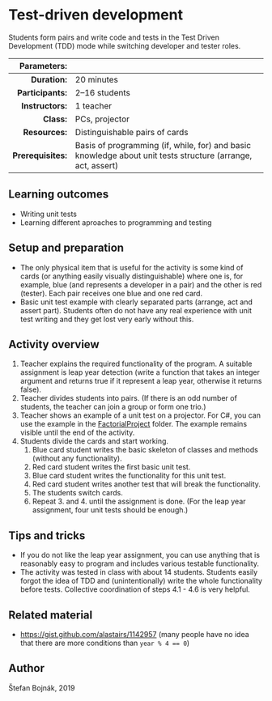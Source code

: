 # Test-driven development

Students form pairs and write code and tests in the Test Driven Development (TDD) mode while switching developer and tester roles.

| Parameters:        |                   |
| -----------------: | :---------------- |
| **Duration:**      | 20 minutes        |
| **Participants:**  | 2–16 students     |
| **Instructors:**   | 1 teacher         |
| **Class:**         | PCs, projector    |
| **Resources:**     | Distinguishable pairs of cards |
| **Prerequisites:** | Basis of programming (if, while, for) and basic knowledge about unit tests structure (arrange, act, assert) |

## Learning outcomes

* Writing unit tests
* Learning different aproaches to programming and testing

## Setup and preparation

* The only physical item that is useful for the activity is some kind of cards (or anything easily visually distinguishable) where one is, for example, blue (and represents a developer in a pair) and the other is red (tester). Each pair receives one blue and one red card.
* Basic unit test example with clearly separated parts (arrange, act and assert part). Students often do not have any real experience with unit test writing and they get lost very early without this.

## Activity overview

1. Teacher explains the required functionality of the program. A suitable assignment is leap year detection (write a function that takes an integer argument and returns true if it represent a leap year, otherwise it returns false).
2. Teacher divides students into pairs. (If there is an odd number of students, the teacher can join a group or form one trio.)
3. Teacher shows an example of a unit test on a projector. For C\#, you can use the example in the [FactorialProject](FactorialProject) folder. The example remains visible until the end of the activity.
4. Students divide the cards and start working.
     1. Blue card student writes the basic skeleton of classes and methods (without any functionality).
     2. Red card student writes the first basic unit test.
     3. Blue card student writes the functionality for this unit test.
     4. Red card student writes another test that will break the functionality.
     5. The students switch cards.
     6. Repeat 3. and 4. until the assignment is done. (For the leap year assignment, four unit tests should be enough.)

## Tips and tricks

* If you do not like the leap year assignment, you can use anything that is reasonably easy to program and includes various testable functionality.
* The activity was tested in class with about 14 students. Students easily forgot the idea of TDD and (unintentionally) write the whole functionality before tests. Collective coordination of steps 4.1 - 4.6 is very helpful.

## Related material

* https://gist.github.com/alastairs/1142957 (many people have no idea that there are more conditions than `year % 4 == 0`)

## Author

Štefan Bojnák, 2019
